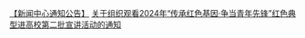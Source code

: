 [【新闻中心通知公告】](https://www.cuit.edu.cn/index/tzgg.htm)
[关于组织观看2024年“传承红色基因·争当青年先锋”红色典型进高校第二批宣讲活动的通知](https://www.cuit.edu.cn/info/1006/13147.htm)

